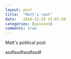 ```yaml
---
layout: post
title:  "Matt's rant"
date:   2016-12-29 15:07:20
categories: [opinion]
comments: true
---
```

Matt's political post

<!--more-->

asdfasdfasdfasdf